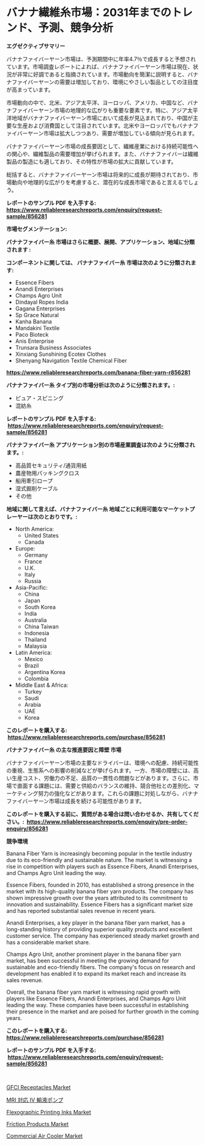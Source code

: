 <p><h1>バナナ繊維糸市場：2031年までのトレンド、予測、競争分析</h1></p><p><strong>エグゼクティブサマリー</strong></p>
<p><p>バナナファイバーヤーン市場は、予測期間中に年率4.7％で成長すると予想されています。市場調査レポートによれば、バナナファイバーヤーン市場は現在、状況が非常に好調であると指摘されています。市場動向を簡潔に説明すると、バナナファイバーヤーンの需要は増加しており、環境にやさしい製品としての注目度が高まっています。</p><p>市場動向の中で、北米、アジア太平洋、ヨーロッパ、アメリカ、中国など、バナナファイバーヤーン市場の地理的な広がりも重要な要素です。特に、アジア太平洋地域がバナナファイバーヤーン市場において成長が見込まれており、中国が主要な生産および消費国として注目されています。北米やヨーロッパでもバナナファイバーヤーン市場は拡大しつつあり、需要が増加している傾向が見られます。</p><p>バナナファイバーヤーン市場の成長要因として、繊維産業における持続可能性への関心や、繊維製品の需要増加が挙げられます。また、バナナファイバーは繊維製品の製造にも適しており、その特性が市場の拡大に貢献しています。</p><p>総括すると、バナナファイバーヤーン市場は将来的に成長が期待されており、市場動向や地理的な広がりを考慮すると、潜在的な成長市場であると言えるでしょう。</p></p>
<p><strong>レポートのサンプル PDF を入手する: <a href="https://www.reliableresearchreports.com/enquiry/request-sample/856281">https://www.reliableresearchreports.com/enquiry/request-sample/856281</a></strong></p>
<p><strong>市場セグメンテーション:</strong></p>
<p><strong> バナナファイバー糸 市場はさらに概要、展開、アプリケーション、地域に分類されます :</strong></p>
<p><strong>コンポーネントに関しては、 バナナファイバー糸 市場は次のように分類されます: &nbsp;</strong></p>
<p><ul><li>Essence Fibers</li><li>Anandi Enterprises</li><li>Champs Agro Unit</li><li>Dindayal Ropes India</li><li>Gagana Enterprises</li><li>Sp Grace Natural</li><li>Kanha Banana</li><li>Mandakini Textile</li><li>Paco Bioteck</li><li>Anis Enterprise</li><li>Trunsara Business Associates</li><li>Xinxiang Sunshining Ecotex Clothes</li><li>Shenyang Navigation Textile Chemical Fiber</li></ul></p>
<p><strong><a href="https://www.reliableresearchreports.com/banana-fiber-yarn-r856281">https://www.reliableresearchreports.com/banana-fiber-yarn-r856281</a></strong></p>
<p><strong> バナナファイバー糸 タイプ別の市場分析は次のように分類されます。:</strong></p>
<p><ul><li>ピュア・スピニング</li><li>混紡糸</li></ul></p>
<p><strong>レポートのサンプル PDF を入手する: &nbsp;<a href="https://www.reliableresearchreports.com/enquiry/request-sample/856281">https://www.reliableresearchreports.com/enquiry/request-sample/856281</a></strong></p>
<p><strong> バナナファイバー糸 アプリケーション別の市場産業調査は次のように分類されます。:</strong></p>
<p><ul><li>高品質セキュリティ/通貨用紙</li><li>農産物用パッキングクロス</li><li>船用牽引ロープ</li><li>湿式掘削ケーブル</li><li>その他</li></ul></p>
<p><strong>地域に関して言えば、バナナファイバー糸 地域ごとに利用可能なマーケットプレーヤーは次のとおりです。:</strong></p>
<p><ul>
    <li>
        North America:
        <ul>
            <li>United States</li>
            <li>Canada</li>
        </ul>
    </li>
    <li>
        Europe:
        <ul>
            <li>Germany</li>
            <li>France</li>
            <li>U.K.</li>
            <li>Italy</li>
            <li>Russia</li>
        </ul>
    </li>
    <li>
        Asia-Pacific:
        <ul>
            <li>China</li>
            <li>Japan</li>
            <li>South Korea</li>
            <li>India</li>
            <li>Australia</li>
            <li>China Taiwan</li>
            <li>Indonesia</li>
            <li>Thailand</li>
            <li>Malaysia</li>
        </ul>
    </li>
    <li>
        Latin America:
        <ul>
            <li>Mexico</li>
            <li>Brazil</li>
            <li>Argentina Korea</li>
            <li>Colombia</li>
        </ul>
    </li>
    <li>
        Middle East & Africa:
        <ul>
            <li>Turkey</li>
            <li>Saudi</li>
            <li>Arabia</li>
            <li>UAE</li>
            <li>Korea</li>
        </ul>
    </li>
    </ul></p>
<p><strong>このレポートを購入する: &nbsp;<a href="https://www.reliableresearchreports.com/purchase/856281">https://www.reliableresearchreports.com/purchase/856281</a></strong></p>
<p><strong>バナナファイバー糸 の主な推進要因と障壁 市場</strong></p>
<p><p>バナナファイバーヤーン市場の主要なドライバーは、環境への配慮、持続可能性の重視、生態系への影響の削減などが挙げられます。一方、市場の障壁には、高い生産コスト、労働力の不足、品質の一貫性の問題などがあります。さらに、市場で直面する課題には、需要と供給のバランスの維持、競合他社との差別化、マーケティング努力の強化などがあります。これらの課題に対処しながら、バナナファイバーヤーン市場は成長を続ける可能性があります。</p></p>
<p><strong>このレポートを購入する前に、質問がある場合は問い合わせるか、共有してください。:&nbsp; <a href="https://www.reliableresearchreports.com/enquiry/pre-order-enquiry/856281">https://www.reliableresearchreports.com/enquiry/pre-order-enquiry/856281</a></strong></p>
<p><strong>競争環境</strong></p>
<p><p>Banana Fiber Yarn is increasingly becoming popular in the textile industry due to its eco-friendly and sustainable nature. The market is witnessing a rise in competition with players such as Essence Fibers, Anandi Enterprises, and Champs Agro Unit leading the way.</p><p>Essence Fibers, founded in 2010, has established a strong presence in the market with its high-quality banana fiber yarn products. The company has shown impressive growth over the years attributed to its commitment to innovation and sustainability. Essence Fibers has a significant market size and has reported substantial sales revenue in recent years.</p><p>Anandi Enterprises, a key player in the banana fiber yarn market, has a long-standing history of providing superior quality products and excellent customer service. The company has experienced steady market growth and has a considerable market share.</p><p>Champs Agro Unit, another prominent player in the banana fiber yarn market, has been successful in meeting the growing demand for sustainable and eco-friendly fibers. The company's focus on research and development has enabled it to expand its market reach and increase its sales revenue.</p><p>Overall, the banana fiber yarn market is witnessing rapid growth with players like Essence Fibers, Anandi Enterprises, and Champs Agro Unit leading the way. These companies have been successful in establishing their presence in the market and are poised for further growth in the coming years.</p></p>
<p><strong>このレポートを購入する: &nbsp; <a href="https://www.reliableresearchreports.com/purchase/856281">https://www.reliableresearchreports.com/purchase/856281</a></strong></p>
<p><strong>レポートのサンプル PDF を入手する: &nbsp;<a href="https://www.reliableresearchreports.com/enquiry/request-sample/856281">https://www.reliableresearchreports.com/enquiry/request-sample/856281</a></strong><strong></strong></p>
<p>&nbsp;</p>
<p><p><a href="https://silk-columnist-571.notion.site/GFCI-Receptacles-Market-Report-Reveals-the-Latest-Trends-And-Growth-Opportunities-of-this-Market-b7b7d30cf2c941e68b77b004acad5b9f">GFCI Receptacles Market</a></p><p><a href="https://medium.com/@charityrice70/mri%E5%AF%BE%E5%BF%9Civ%E6%8A%95%E4%B8%8E%E3%83%9D%E3%83%B3%E3%83%97%E3%81%AE%E5%B8%82%E5%A0%B4%E3%82%B7%E3%82%A7%E3%82%A2%E3%81%AE%E5%A4%89%E9%81%B7%E3%81%A8%E5%B8%82%E5%A0%B4%E6%88%90%E9%95%B7%E3%83%88%E3%83%AC%E3%83%B3%E3%83%892024%E5%B9%B4%E3%81%8B%E3%82%892031%E5%B9%B4%E3%81%BE%E3%81%A7-74b3b05e7354">MRI 対応 IV 輸液ポンプ</a></p><p><a href="https://www.linkedin.com/pulse/flexographic-printing-inks-market-analysis-size-global-aqb6e?trackingId=IdXJYfiJyUo5%2Bd41IlRmkQ%3D%3D">Flexographic Printing Inks Market</a></p><p><a href="https://www.linkedin.com/pulse/friction-products-market-size-trends-complete-industry-overview-78jke?trackingId=egXZ2824wXpafmvXw8YDSA%3D%3D">Friction Products Market</a></p><p><a href="https://view.publitas.com/reportprime-1/commercial-air-cooler-market-trends-and-market-analysis-forecasted-for-period-2024-2031/">Commercial Air Cooler Market</a></p></p>